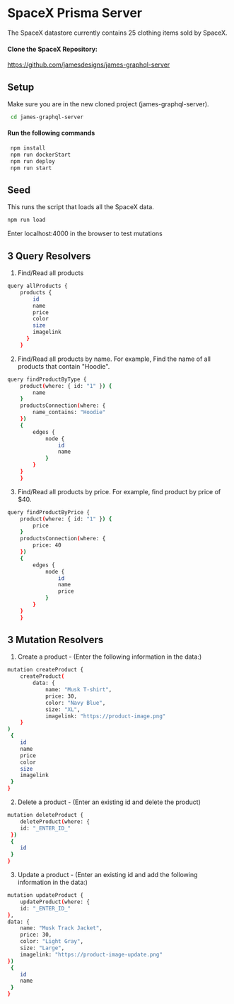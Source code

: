 # SpaceX Prisma Server
The SpaceX datastore currently contains 25 clothing items sold by SpaceX. 

#### Clone the SpaceX Repository:
https://github.com/jamesdesigns/james-graphql-server

## Setup
Make sure you are in the new cloned project (james-graphql-server).
```bash
 cd james-graphql-server
```

#### Run the following commands
```bash
 npm install
 npm run dockerStart
 npm run deploy
 npm run start
 ```

## Seed
This runs the script that loads all the SpaceX data.
```bash
npm run load
```

Enter localhost:4000 in the browser to test mutations

## 3 Query Resolvers
1. Find/Read all products
```bash
query allProducts { 
    products { 
        id 
        name 
        price 
        color 
        size 
        imagelink 
      } 
    }
```

2. Find/Read all products by name. For example, Find the name of all products that contain "Hoodie".
```bash
query findProductByType { 
    product(where: { id: "1" }) {
        name
    }
    productsConnection(where: {
        name_contains: "Hoodie"
    })
    {
        edges {
            node {
                id
                name
            }
        }
    }
    }
```

3. Find/Read all products by price. For example, find product by price of $40. 
```bash
query findProductByPrice { 
    product(where: { id: "1" }) {
        price
    }
    productsConnection(where: {
        price: 40
    })
    {
        edges {
            node {
                id
                name
                price
            }
        }
    }
    }
```

## 3 Mutation Resolvers

1. Create a product - (Enter the following information in the data:)
```bash
mutation createProduct { 
    createProduct(
        data: { 
            name: "Musk T-shirt",
            price: 30,
            color: "Navy Blue",
            size: "XL",
            imagelink: "https://product-image.png"
    }
)
 {
    id
    name
    price
    color
    size
    imagelink
 }
}
```

2. Delete a product - (Enter an existing id and delete the product)
```bash
mutation deleteProduct { 
    deleteProduct(where: {
    id: "_ENTER_ID_"
 })
 {
    id
 }
}
```

3. Update a product - (Enter an existing id and add the following information in the data:)
```bash
mutation updateProduct { 
    updateProduct(where: {
    id: "_ENTER_ID_"
},
data: {
    name: "Musk Track Jacket",
    price: 30,
    color: "Light Gray",
    size: "Large",
    imagelink: "https://product-image-update.png"
})
 {
    id
    name
 }
}
```

